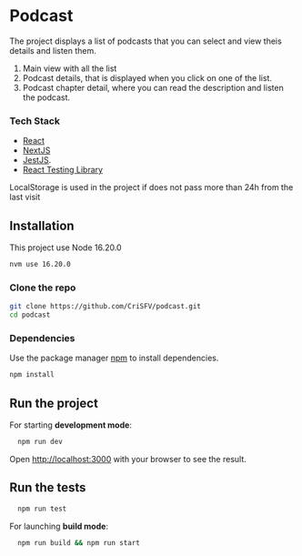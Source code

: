 # Podcast

The project displays a list of podcasts that you can select and view theis details and listen them.

1. Main view with all the list
2. Podcast details, that is displayed when you click on one of the list.
3. Podcast chapter detail, where you can read the description and listen the podcast.


### Tech Stack
- [React](https://react.dev/)
- [NextJS](https://nextjs.org/docs)
- [JestJS](https://jestjs.io/).
- [React Testing Library](https://testing-library.com/docs/)

LocalStorage is used in the project if does not pass more than 24h from the last visit

## Installation

This project use Node 16.20.0

```bash
nvm use 16.20.0
```
### Clone the repo
```bash
git clone https://github.com/CriSFV/podcast.git
cd podcast
```
### Dependencies

Use the package manager [npm](https://docs.npmjs.com/downloading-and-installing-node-js-and-npm) to install dependencies.

```bash
npm install
```

## Run the project

For starting **development mode**:

```bash
  npm run dev
```

Open [http://localhost:3000](http://localhost:3000) with your browser to see the result.

## Run the tests


```bash
  npm run test
```


For launching **build mode**:

```bash
  npm run build && npm run start
```
